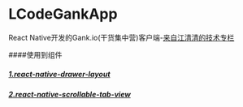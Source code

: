 # LCodeGankApp
React Native开发的Gank.io(干货集中营)客户端-[来自江清清的技术专栏](http://www.lcode.org)



####使用到组件
##### [1.react-native-drawer-layout](https://github.com/iodine/react-native-drawer-layout)
##### [2.react-native-scrollable-tab-view](https://github.com/skv-headless/react-native-scrollable-tab-view)